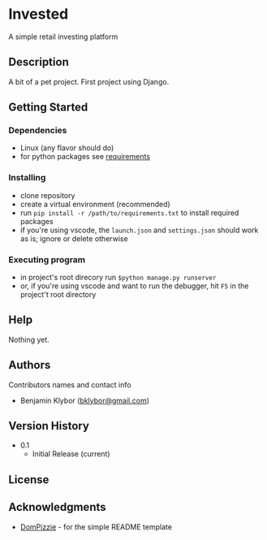 # Invested

A simple retail investing platform

## Description
A bit of a pet project. First project using Django.

## Getting Started

### Dependencies

* Linux (any flavor should do)
* for python packages see [requirements](https://github.com/bklybor/invested/blob/master/requirements.txt)

### Installing

* clone repository 
* create a virtual environment (recommended)
* run ```pip install -r /path/to/requirements.txt``` to install required packages
* if you're using vscode, the ```launch.json``` and ```settings.json``` should work as is; ignore or delete otherwise

### Executing program

* in project's root direcory run ```$python manage.py runserver```
* or, if you're using vscode and want to run the debugger, hit ```F5``` in the project't root directory

## Help

Nothing yet.

## Authors

Contributors names and contact info

* Benjamin Klybor (<bklybor@gmail.com>)

## Version History

* 0.1
    * Initial Release (current)

## License

## Acknowledgments

* [DomPizzie](https://gist.github.com/DomPizzie/7a5ff55ffa9081f2de27c315f5018afc) - for the simple README template